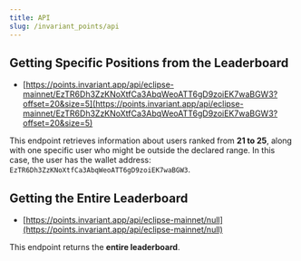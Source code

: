 ```yaml
---
title: API
slug: /invariant_points/api
---
```


## Getting Specific Positions from the Leaderboard

- [https://points.invariant.app/api/eclipse-mainnet/EzTR6Dh3ZzKNoXtfCa3AbqWeoATT6gD9zoiEK7waBGW3?offset=20&size=5](https://points.invariant.app/api/eclipse-mainnet/EzTR6Dh3ZzKNoXtfCa3AbqWeoATT6gD9zoiEK7waBGW3?offset=20&size=5)

This endpoint retrieves information about users ranked from **21 to 25**, along with one specific user who might be outside the declared range. In this case, the user has the wallet address:  
`EzTR6Dh3ZzKNoXtfCa3AbqWeoATT6gD9zoiEK7waBGW3`.

## Getting the Entire Leaderboard

- [https://points.invariant.app/api/eclipse-mainnet/null](https://points.invariant.app/api/eclipse-mainnet/null)

This endpoint returns the **entire leaderboard**.

